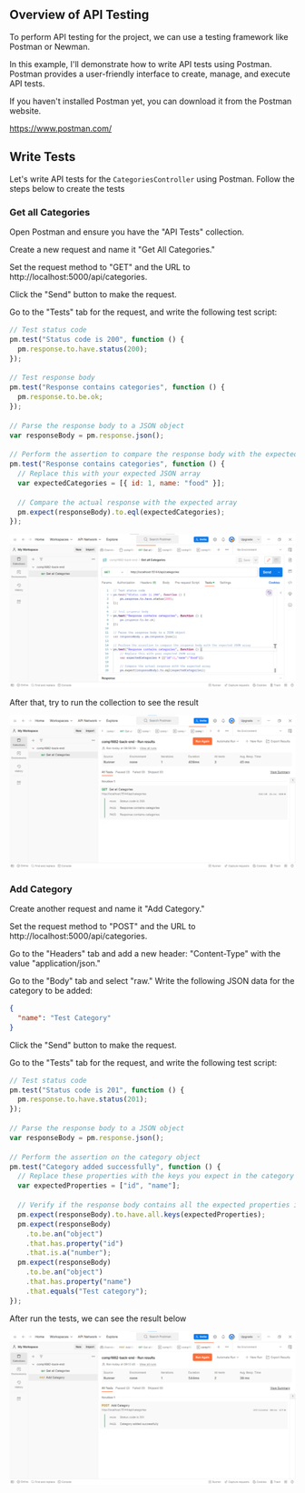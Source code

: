 ## Overview of API Testing

To perform API testing for the project, we can use a testing framework like Postman or Newman.

In this example, I'll demonstrate how to write API tests using Postman. Postman provides a user-friendly interface to create, manage, and execute API tests.

If you haven't installed Postman yet, you can download it from the Postman website.

https://www.postman.com/

## Write Tests

Let's write API tests for the `CategoriesController` using Postman. Follow the steps below to create the tests

### Get all Categories

Open Postman and ensure you have the "API Tests" collection.

Create a new request and name it "Get All Categories."

Set the request method to "GET" and the URL to http://localhost:5000/api/categories.

Click the "Send" button to make the request.

Go to the "Tests" tab for the request, and write the following test script:

```js
// Test status code
pm.test("Status code is 200", function () {
  pm.response.to.have.status(200);
});

// Test response body
pm.test("Response contains categories", function () {
  pm.response.to.be.ok;
});

// Parse the response body to a JSON object
var responseBody = pm.response.json();

// Perform the assertion to compare the response body with the expected JSON array
pm.test("Response contains categories", function () {
  // Replace this with your expected JSON array
  var expectedCategories = [{ id: 1, name: "food" }];

  // Compare the actual response with the expected array
  pm.expect(responseBody).to.eql(expectedCategories);
});
```

![Alt text](image-19.png)

After that, try to run the collection to see the result

![Alt text](image-20.png)

### Add Category

Create another request and name it "Add Category."

Set the request method to "POST" and the URL to http://localhost:5000/api/categories.

Go to the "Headers" tab and add a new header: "Content-Type" with the value "application/json."

Go to the "Body" tab and select "raw." Write the following JSON data for the category to be added:

```json
{
  "name": "Test Category"
}
```

Click the "Send" button to make the request.

Go to the "Tests" tab for the request, and write the following test script:

```js
// Test status code
pm.test("Status code is 201", function () {
  pm.response.to.have.status(201);
});

// Parse the response body to a JSON object
var responseBody = pm.response.json();

// Perform the assertion on the category object
pm.test("Category added successfully", function () {
  // Replace these properties with the keys you expect in the category object
  var expectedProperties = ["id", "name"];

  // Verify if the response body contains all the expected properties in the category object
  pm.expect(responseBody).to.have.all.keys(expectedProperties);
  pm.expect(responseBody)
    .to.be.an("object")
    .that.has.property("id")
    .that.is.a("number");
  pm.expect(responseBody)
    .to.be.an("object")
    .that.has.property("name")
    .that.equals("Test category");
});
```

After run the tests, we can see the result below

![Alt text](image-21.png)
